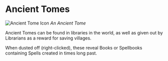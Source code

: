 # Ancient Tomes

![Ancient Tome Icon](../../common/src/main/resources/assets/scriptor/textures/item/tome_t3.png)
*An Ancient Tome*

Ancient Tomes can be found in libraries in the world, as well as given out
by Librarians as a reward for saving villages.

When dusted off (right-clicked), these reveal Books or Spellbooks containing
Spells created in times long past.